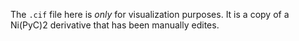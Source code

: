 The `.cif` file here is *only* for visualization purposes. It is a copy of a Ni(PyC)2 derivative that has been manually edites. 
